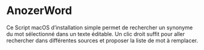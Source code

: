 # AnozerWord

Ce Script macOS d’installation simple permet de rechercher un synonyme du mot sélectionné dans un texte éditable. Un clic droit suffit pour aller rechercher dans différentes sources et proposer la liste de mot à remplacer.
